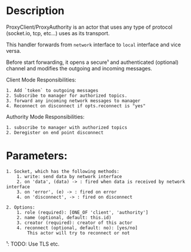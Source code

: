 Description
============

ProxyClient/ProxyAuthority is an actor that uses any type of protocol (socket.io, tcp, etc...)
uses as its transport.

This handler forwards from `network` interface to `local`
interface and vice versa.

Before start forwarding, it opens a secure¹ and authenticated (optional)
channel and modifies the outgoing and incoming messages.

Client Mode Responsibilities:

    1. Add `token` to outgoing messages
    2. Subscribe to manager for authorized topics.
    3. forward any incoming network messages to manager
    4. Reconnect on disconnect if opts.reconnect is "yes"

Authority Mode Responsibilities:

    1. subscribe to manager with authorized topics
    2. Deregister on end point disconnect

Parameters:
===========

    1. Socket, which has the following methods:
        1. write: send data by network interface
        2. on 'data', (data) -> : fired when data is received by network interface
        3. on 'error', (e) -> : fired on error
        4. on 'disconnect', -> : fired on disconnect

    2. Options:
        1. role (required): [ONE_OF 'client', 'authority']
        2. name (optional, default: this.id)
        3. creator (required): creator of this actor
        4. reconnect (optional, default: no): [yes/no]
            This actor will try to reconnect or not

¹: TODO: Use TLS etc.
